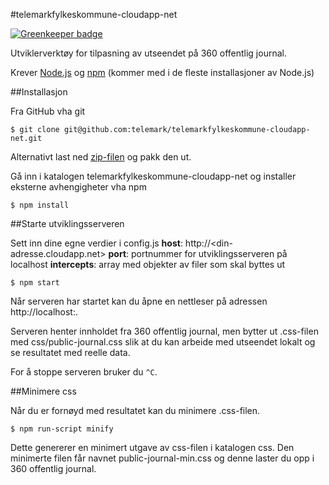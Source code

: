 #telemarkfylkeskommune-cloudapp-net

[![Greenkeeper badge](https://badges.greenkeeper.io/telemark/telemarkfylkeskommune-cloudapp-net.svg)](https://greenkeeper.io/)

Utviklerverktøy for tilpasning av utseendet på 360 offentlig journal.

Krever [Node.js](http://nodejs.org/) og [npm](https://www.npmjs.org/) (kommer med i de fleste installasjoner av Node.js)


##Installasjon

Fra GitHub vha git

```
$ git clone git@github.com:telemark/telemarkfylkeskommune-cloudapp-net.git
```

Alternativt last ned [zip-filen](https://github.com/telemark/telemarkfylkeskommune-cloudapp-net/archive/master.zip) og pakk den ut.

Gå inn i katalogen telemarkfylkeskommune-cloudapp-net og installer eksterne avhengigheter vha npm

```
$ npm install
```

##Starte utviklingsserveren

Sett inn dine egne verdier i config.js
**host**: http://<din-adresse.cloudapp.net>
**port**: portnummer for utviklingsserveren på localhost
**intercepts**: array med objekter av filer som skal byttes ut

```
$ npm start
```

Når serveren har startet kan du åpne en nettleser på adressen http://localhost:<valgt portnummer>.

Serveren henter innholdet fra 360 offentlig journal, men bytter ut .css-filen med css/public-journal.css slik at du kan arbeide med utseendet lokalt og se resultatet med reelle data.

For å stoppe serveren bruker du ```^C```.

##Minimere css

Når du er fornøyd med resultatet kan du minimere .css-filen.

```
$ npm run-script minify
```

Dette genererer en minimert utgave av css-filen i katalogen css.
Den minimerte filen får navnet public-journal-min.css og denne laster du opp i 360 offentlig journal.
